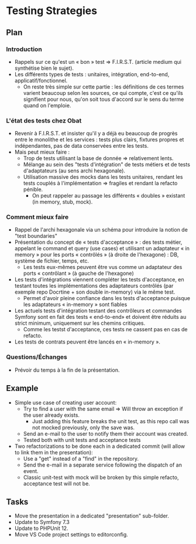 # Testing Strategies

## Plan

### Introduction

- Rappels sur ce qu'est un « bon » test ⇒ F.I.R.S.T. (article medium qui synthétise bien le sujet).
- Les différents types de tests : unitaires, intégration, end-to-end, applicatif/fonctionnel.
  - On reste très simple sur cette partie : les définitions de ces termes varient beaucoup selon les sources, ce qui compte, c'est ce qu'ils signifient pour nous, qu'on soit tous d'accord sur le sens du terme quand on l'emploie.

### L'état des tests chez Obat

- Revenir à F.I.R.S.T. et insister qu'il y a déjà eu beaucoup de progrès entre le monolithe et les services : tests plus clairs, fixtures propres et indépendantes, pas de data conservées entre les tests.
- Mais peut mieux faire :
  - Trop de tests utilisant la base de donnée ⇒ relativement lents.
  - Mélange au sein des "tests d'intégration" de tests métiers et de tests d'adaptateurs (au sens archi hexagonale).
  - Utilisation massive des mocks dans les tests unitaires, rendant les tests couplés à l'implémentation ⇒ fragiles et rendant la refacto pénible.
    - On peut rappeler au passage les différents « doubles » existant (in memory, stub, mock).

### Comment mieux faire

- Rappel de l'archi hexagonale via un schéma pour introduire la notion de "test boundaries"
- Présentation du concept de « tests d'acceptance » : des tests métier, appelant le command et query (use cases) et utilisant un adaptateur « in memory » pour les ports « contrôlés » (à droite de l'hexagone) : DB, système de fichier, temps, etc.
  - Les tests eux-mêmes peuvent être vus comme un adaptateur des ports « contrôlant » (à gauche de l'hexagone)
- Les tests d'intégrations viennent compléter les tests d'acceptance, en testant toutes les implémentations des adaptateurs contrôlés (par exemple repo Docrtine + son double in-memory) via le même test.
  - Permet d'avoir pleine confiance dans les tests d'acceptance puisque les adaptateurs « in-memory » sont fiables
- Les actuels tests d'intégration testant des contrôleurs et commandes Symfony sont en fait des tests « end-to-end» et doivent être réduits au strict minimum, uniquement sur les chemins critiques.
  - Comme les testst d'acceptance, ces tests ne cassent pas en cas de refacto.
- Les tests de contrats peuvent être lancés en « in-memory ».

### Questions/Échanges

- Prévoir du temps à la fin de la présentation.

## Example

- Simple use case of creating user account:
  - Try to find a user with the same email ⇒ Will throw an exception if the user already exists.
    - Just adding this feature breaks the unit test, as this repo call was not mocked previously, only the save was.
  - Send an e-mail to the user to notify them their account was created.
  - Tested both with unit tests and acceptance tests
- Two refactorizations to be done each in a dedicated commit (will allow to link them in the presentation):
  - Use a "get" instead of a "find" in the repository.
  - Send the e-mail in a separate service following the dispatch of an event.
  - Classic unit-test with mock will be broken by this simple refacto, acceptance test will not be.

## Tasks

- Move the presentation in a dedicated "presentation" sub-folder.
- Update to Symfony 7.3
- Update to PHPUnit 12.
- Move VS Code project settings to editorconfig.